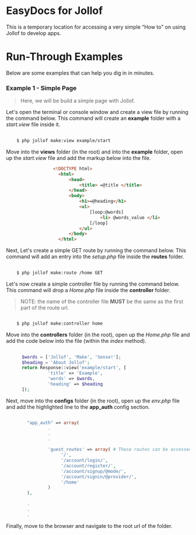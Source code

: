 # EasyDocs for Jollof

This is a temporary location for accessing a very simple <q>How to</q> on using Jollof to develop apps.

# Run-Through Examples

Below are some examples that can help you dig in in minutes.

### Example 1 - Simple Page

>Here, we will be build a simple page with Jollof.
              
Let's open the terminal or console window and create a view file by running the command below. This command will create an __example__ folder with a _start.view_ file inside it.

```bash
                
	$ php jollof make:view example/start

```

Move into the __views__ folder (in the root) and into the __example__ folder, open up the _start.view_ file and add the markup below into the file.

```html
                  <!DOCTYPE html>
                    <html>
                    	<head>
                      		<title> =@title </title>
                    	</head>
                    	<body>
                        	<h1>=@heading</h1>
                        	<ul>
                        		[loop:@words]
                          			<li> @words_value </li>
                        		[/loop]
                        	</ul>
                    	</body>
                    </html>
```

Next, Let's create a simple GET route by running the command below. This command will add an entry into the _setup.php_ file inside the __routes__ folder.

```bash
                   
    $ php jollof make:route /home GET

```

Let's now create a simple controller file by running the command below.
This command will drop a _Home.php_ file inside the __controller__ folder.

> NOTE: the name of the controller file <strong>MUST</strong> be the same as the first part of the route url.
             
```bash

    $ php jollof make:controller home

```

Move into the __controllers__ folder (in the root), open up the _Home.php_ file and add the code below into the file (within the _index_ method).

```php
              
      $words = ['Jollof', 'Make', 'Sense!'];
      $heading = 'About Jollof';
      return Response::view('example/start', [
                'title' => 'Example', 
                'words' => $words,
                'heading' => $heading
      ]);
```

Next, move into the **configs** folder (in the root), open up the _env.php_ file and add the highlighted line to the **app_auth** config section.
                
```php

        "app_auth" => array(
                .
                .
                .

                'guest_routes' => array( # These routes can be accessed only if the user is not logged in (guest).
                     '/',
                     '/account/login/',
                     '/account/register/',
                     '/account/signup/@mode/',
                     '/account/signin/@provider/',
                     '/home'
                )
        ),
        
        .
        .
        .        
```        

Finally, move to the browser and navigate to the root url of the folder.